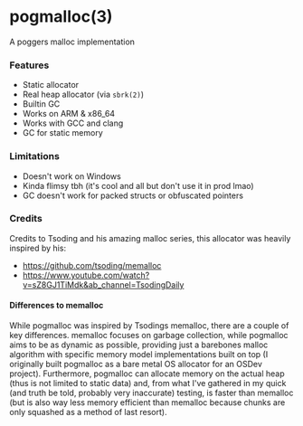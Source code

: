 # pogmalloc(3)

A poggers malloc implementation

### Features

* Static allocator
* Real heap allocator (via `sbrk(2)`)
* Builtin GC
* Works on ARM & x86_64
* Works with GCC and clang 
* GC for static memory

### Limitations

* Doesn't work on Windows
* Kinda flimsy tbh (it's cool and all but don't use it in prod lmao)
* GC doesn't work for packed structs or obfuscated pointers

### Credits

Credits to Tsoding and his amazing malloc series, this allocator was heavily inspired by his:
* https://github.com/tsoding/memalloc
* https://www.youtube.com/watch?v=sZ8GJ1TiMdk&ab_channel=TsodingDaily

#### Differences to memalloc

While pogmalloc was inspired by Tsodings memalloc, there are a couple of key differences. memalloc focuses on garbage collection, while 
pogmalloc aims to be as dynamic as possible, providing just a barebones malloc algorithm with specific memory model implementations built 
on top (I originally built pogmalloc as a bare metal OS allocator for an OSDev project). Furthermore, pogmalloc can allocate memory on the actual heap (thus is not limited to static data) and, from what I've gathered
in my quick (and truth be told, probably very inaccurate) testing, is faster than memalloc (but is also way less memory efficient than memalloc because 
chunks are only squashed as a method of last resort).
